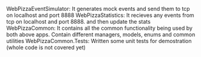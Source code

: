WebPizzaEventSimulator: It generates mock events and send them to tcp on localhost and port 8888
WebPizzaStatistics: It recieves any events from tcp on localhost and port 8888. and then update the stats
WebPizzaCommon: It contains all the common functionality being used by both above apps. Contain different managers, models, enums and common utilities
WebPizzaCommon.Tests: Written some unit tests for demostration (whole code is not covered yet)

